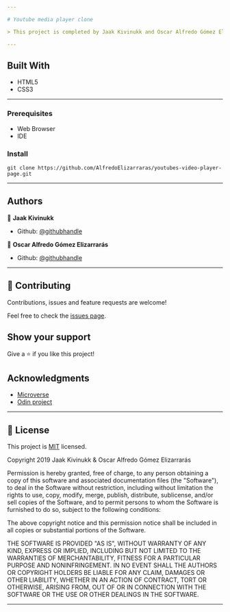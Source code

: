 ```yaml
---

# Youtube media player clone

> This project is completed by Jaak Kivinukk and Oscar Alfredo Gómez Elizarrarás, in partial requirements of the Microverse cirriculum. 

---
```



## Built With

- HTML5
- CSS3

---


### Prerequisites

- Web Browser
- IDE

### Install

`git clone https://github.com/AlfredoElizarraras/youtubes-video-player-page.git`

---

## Authors

👤 **Jaak Kivinukk**

- Github: [@githubhandle](https://github.com/Jaakal)

👤 **Oscar Alfredo Gómez Elizarrarás**

- Github: [@githubhandle](https://github.com/AlfredoElizarraras)

---

## 🤝 Contributing

Contributions, issues and feature requests are welcome!

Feel free to check the [issues page](https://github.com/AlfredoElizarraras/youtubes-video-player-page/issues).

## Show your support

Give a ⭐️ if you like this project!

## Acknowledgments

- [Microverse](https://microverse.org)
- [Odin project](https://www.theodinproject.com/)

---

## 📝 License

This project is [MIT](lic.url) licensed.

Copyright 2019 Jaak Kivinukk & Oscar Alfredo Gómez Elizarrarás

Permission is hereby granted, free of charge, to any person obtaining a copy of this software and associated documentation files (the "Software"), to deal in the Software without restriction, including without limitation the rights to use, copy, modify, merge, publish, distribute, sublicense, and/or sell copies of the Software, and to permit persons to whom the Software is furnished to do so, subject to the following conditions:

The above copyright notice and this permission notice shall be included in all copies or substantial portions of the Software.

THE SOFTWARE IS PROVIDED "AS IS", WITHOUT WARRANTY OF ANY KIND, EXPRESS OR IMPLIED, INCLUDING BUT NOT LIMITED TO THE WARRANTIES OF MERCHANTABILITY, FITNESS FOR A PARTICULAR PURPOSE AND NONINFRINGEMENT. IN NO EVENT SHALL THE AUTHORS OR COPYRIGHT HOLDERS BE LIABLE FOR ANY CLAIM, DAMAGES OR OTHER LIABILITY, WHETHER IN AN ACTION OF CONTRACT, TORT OR OTHERWISE, ARISING FROM, OUT OF OR IN CONNECTION WITH THE SOFTWARE OR THE USE OR OTHER DEALINGS IN THE SOFTWARE.

---
